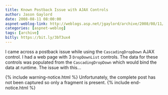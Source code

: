 ```yaml
---
title: Known Postback Issue with AJAX Controls
author: Jason Gaylord
date: 2008-08-11 08:00:00
aspnet-weblog-link: http://weblogs.asp.net/jgaylord/archive/2008/08/11/known-postback-issue-with-ajax-controls.aspx
categories: [aspnet-weblog]
tags: [archive]
bitly: https://bit.ly/3bT3ux4
---
```


I came across a postback issue while using the `CascadingDropDown` AJAX control. I had a web page with 3 `DropDownList` controls. The data for these controls was populated from the `CascadingDropDown` which would bind the data at runtime. The issue with this...

{% include warning-notice.html %}
Unfortunately, the complete post has not been captured so only a fragment is present.
{% include end-notice.html %}